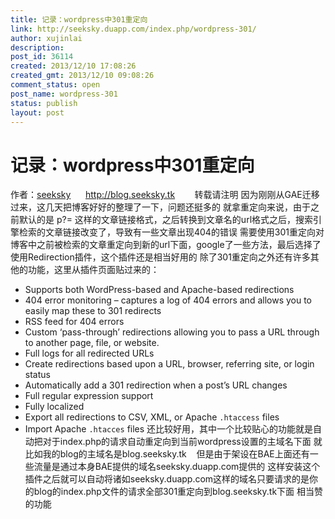 ```yaml
---
title: 记录：wordpress中301重定向
link: http://seeksky.duapp.com/index.php/wordpress-301/
author: xujinlai
description: 
post_id: 36114
created: 2013/12/10 17:08:26
created_gmt: 2013/12/10 09:08:26
comment_status: open
post_name: wordpress-301
status: publish
layout: post
---
```


# 记录：wordpress中301重定向

作者：[seeksky](http://blog.seeksky.tk/index.php/aboutseeksky/)      <http://blog.seeksky.tk>        转载请注明 因为刚刚从GAE迁移过来，这几天把博客好好的整理了一下，问题还挺多的 就拿重定向来说，由于之前默认的是 p?= 这样的文章链接格式，之后转换到文章名的url格式之后，搜索引擎检索的文章链接改变了，导致有一些文章出现404的错误 需要使用301重定向对博客中之前被检索的文章重定向到新的url下面，google了一些方法，最后选择了使用Redirection插件，这个插件还是相当好用的 除了301重定向之外还有许多其他的功能，这里从插件页面贴过来的： 

  * Supports both WordPress-based and Apache-based redirections
  * 404 error monitoring – captures a log of 404 errors and allows you to easily map these to 301 redirects
  * RSS feed for 404 errors
  * Custom ‘pass-through’ redirections allowing you to pass a URL through to another page, file, or website.
  * Full logs for all redirected URLs
  * Create redirections based upon a URL, browser, referring site, or login status
  * Automatically add a 301 redirection when a post’s URL changes
  * Full regular expression support
  * Fully localized
  * Export all redirections to CSV, XML, or Apache `.htaccess` files
  * Import Apache `.htacces` files
还比较好用，其中一个比较贴心的功能就是自动把对于index.php的请求自动重定向到当前wordpress设置的主域名下面 就比如我的blog的主域名是blog.seeksky.tk    但是由于架设在BAE上面还有一些流量是通过本身BAE提供的域名seeksky.duapp.com提供的 这样安装这个插件之后就可以自动将诸如seeksky.duapp.com这样的域名只要请求的是你的blog的index.php文件的请求全部301重定向到blog.seeksky.tk下面 相当赞的功能